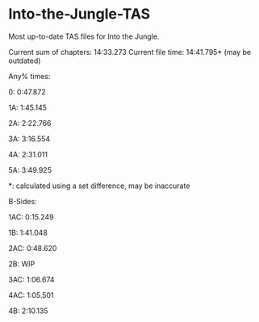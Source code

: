 # Into-the-Jungle-TAS
Most up-to-date TAS files for Into the Jungle.

Current sum of chapters:   14:33.273
Current file time:         14:41.795*
(may be outdated)

Any% times:

0:  0:47.872

1A: 1:45.145

2A: 2:22.766

3A: 3:16.554

4A: 2:31.011

5A: 3:49.925

*: calculated using a set difference, may be inaccurate


B-Sides:

1AC: 0:15.249

1B: 1:41.048

2AC: 0:48.620

2B: WIP

3AC: 1:06.674

4AC: 1:05.501

4B: 2:10.135